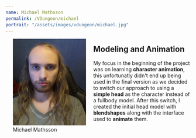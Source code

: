 ```yaml
---
name: Michael Mathsson
permalink: /VDungeon/michael
portrait: "/assets/images/vdungeon/michael.jpg"
---
```



<figure style="float:left; margin:0 20px">
  <img src="/assets/images/vdungeon/michael.jpg" alt="michael portrait photo" style="width:200px">
  <figcaption>Michael Mathsson</figcaption>
</figure> 

## Modeling and Animation
My focus in the beginning of the project was on learning **character animation**, this unfortunatly didn't end up being used in the final version as we decided to switch our 
approach to using a **simple head** as the character instead of a fullbody model. After this switch, I created the initial head model with **blendshapes** along with the interface 
used to **animate** them.
